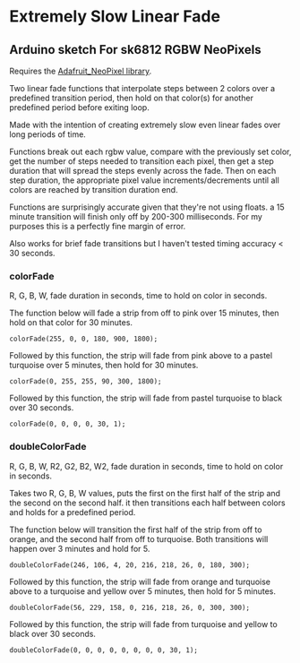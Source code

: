 # Extremely Slow Linear Fade
## Arduino sketch For sk6812 RGBW NeoPixels

Requires the [Adafruit_NeoPixel library](https://github.com/adafruit/Adafruit_NeoPixel).

Two linear fade functions that interpolate steps between 2 colors over a predefined transition period, then hold on that color(s) for another predefined period before exiting loop.

Made with the intention of creating extremely slow even linear fades over long periods of time.

Functions break out each rgbw value, compare with the previously set color, get the number of steps needed to transition each pixel, then get a step duration that will spread the steps evenly across the fade. Then on each step duration, the appropriate pixel value increments/decrements until all colors are reached by transition duration end.

Functions are surprisingly accurate given that they're not using floats. a 15 minute transition will finish only off by 200-300 milliseconds. For my purposes this is a perfectly fine margin of error. 

Also works for brief fade transitions but I haven't tested timing accuracy < 30 seconds.

### colorFade
R, G, B, W, fade duration in seconds, time to hold on color in seconds.

The function below will fade a strip from off to pink over 15 minutes, then hold on that color for 30 minutes.

```colorFade(255, 0, 0, 180, 900, 1800);```

Followed by this function, the strip will fade from pink above to a pastel turquoise over 5 minutes, then hold for 30 minutes.

```colorFade(0, 255, 255, 90, 300, 1800);```

Followed by this function, the strip will fade from pastel turquoise to black over 30 seconds.

```colorFade(0, 0, 0, 0, 30, 1);```

### doubleColorFade
R, G, B, W, R2, G2, B2, W2, fade duration in seconds, time to hold on color in seconds.

Takes two R, G, B, W values, puts the first on the first half of the strip and the second on the second half. it then transitions each half between colors and holds for a predefined period.

The function below will transition the first half of the strip from off to orange, and the second half from off to turquoise. Both transitions will happen over 3 minutes and hold for 5.

```doubleColorFade(246, 106, 4, 20, 216, 218, 26, 0, 180, 300);```

Followed by this function, the strip will fade from orange and turquoise above to a turquoise and yellow over 5 minutes, then hold for 5 minutes.

```doubleColorFade(56, 229, 158, 0, 216, 218, 26, 0, 300, 300);```

Followed by this function, the strip will fade from turquoise and yellow to black over 30 seconds.

```doubleColorFade(0, 0, 0, 0, 0, 0, 0, 0, 30, 1);```
